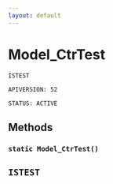 ```yaml
---
layout: default
---
```

# Model_CtrTest

`ISTEST`

`APIVERSION: 52`

`STATUS: ACTIVE`
## Methods
### `static Model_CtrTest()`

`ISTEST`
---
